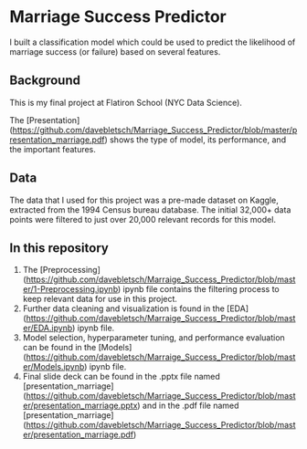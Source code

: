# Marriage Success Predictor

I built a classification model which could be used to predict the likelihood of marriage success (or failure) based on several features.

## Background

This is my final project at Flatiron School (NYC Data Science).

The [Presentation] (https://github.com/davebletsch/Marriage_Success_Predictor/blob/master/presentation_marriage.pdf) shows the type of model, its performance, and the important features.

## Data

The data that I used for this project was a pre-made dataset on Kaggle, extracted from the 1994 Census bureau database. The initial 32,000+ data points were filtered to just over 20,000 relevant records for this model.

## In this repository

1. The [Preprocessing] (https://github.com/davebletsch/Marraige_Success_Predictor/blob/master/1-Preprocessing.ipynb) ipynb file contains the filtering process to keep relevant data for use in this project.
2. Further data cleaning and visualization is found in the [EDA] (https://github.com/davebletsch/Marraige_Success_Predictor/blob/master/EDA.ipynb) ipynb file.
3. Model selection, hyperparameter tuning, and performance evaluation can be found in the [Models] (https://github.com/davebletsch/Marraige_Success_Predictor/blob/master/Models.ipynb) ipynb file.
4. Final slide deck can be found in the .pptx file named [presentation_marriage] (https://github.com/davebletsch/Marriage_Success_Predictor/blob/master/presentation_marriage.pptx) and in the .pdf file named [presentation_marriage] (https://github.com/davebletsch/Marriage_Success_Predictor/blob/master/presentation_marriage.pdf)
